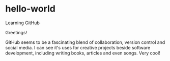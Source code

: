 # hello-world
Learning GitHub

Greetings!

GitHub seems to be a fascinating blend of collaboration, version control and social media. I can see it's uses for creative projects beside software development, including writing books, articles and even songs. Very cool!
